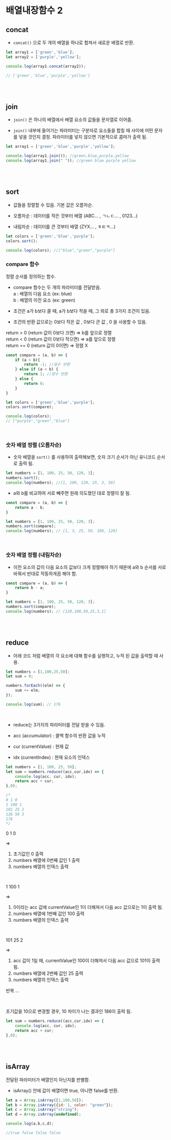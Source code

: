 # 배열내장함수 2

## concat 

- `concat()` 으로 두 개의 배열을 하나로 합쳐서 새로운 배열로 반환.

```js
let array1 = ['green','blue'];
let array2 = ['purple','yellow'];

console.log(array1.concat(array2));

// ['green','blue','purple','yellow']
```

<br/><br/>

## join

- `join()` 은 하나의 배열에서 배열 요소의 값들을 문자열로 이어줌.

- `join()` 내부에 들어가는 파라미터는 구분자로 요소들을 합칠 때 사이에 어떤 문자를 넣을 것인지 결정. 파라미터를 넣지 않으면 기본적으로 콤마가 출력 됨.

```js
let array1 = ['green','blue','purple','yellow'];

console.log(array1.join()); //green,blue,purple,yellow
console.log(array1.join(" ")); //green blue purple yellow
```

<br/><br/>

## sort

- 값들을 정렬할 수 있음. 기본 값은 오름차순.

- 오름차순 : 데이터를 작은 것부터 배열
(ABC... , ㄱㄴㄷ... , 0123...)

- 내림차순 : 데이터를 큰 것부터 배열
(ZYX... , ㅎㅌㅋ...)

```js
let colors = ['green','blue','purple'];
colors.sort();

console.log(colors); //["blue","green","purple"]
```

### compare 함수

정렬 순서를 정의하는 함수.

- compare 함수는 두 개의 파라미터를 전달받음.<br/>
a : 배열의 다음 요소 (ex: blue) <br/>
b : 배열의 이전 요소 (ex: green)


- 조건은 a가 b보다 클 때, a가 b보다 작을 때, 그 외로 총 3가지 조건이 있음.

- 조건의 반환 값으로는 0보다 작은 값 , 0보다 큰 값 , 0 을 사용할 수 있음.

return > 0 (return 값이 0보다 크면) => b를 앞으로 정렬 <br/>
return < 0 (return 값이 0보다 작으면) => a를 앞으로 정렬 <br/>
return == 0 (return 값이 0이면) => 정렬 X

```js
const compare = (a, b) => {
    if (a > b){ 
        return -1; //음수 반환
    } else if (a < b) {
        return 1; //양수 반환
    } else {
        return 0;
    }
}

let colors = ['green','blue','purple'];
colors.sort(compare);

console.log(colors);
// ["purple","green","blue"]
```

<br/>

### 숫자 배열 정렬 (오름차순)

- 숫자 배열을 `sort()` 를 사용하여 출력해보면, 숫자 크기 순서가 아닌 유니코드 순서로 출력 됨.

```js
let numbers = [1, 100, 25, 50, 120, 3];
numbers.sort();
console.log(numbers); //[1, 100, 120, 25, 3, 50]
```

- a와 b를 비교하여 서로 빼주면 원래 의도했던 대로 정렬이 잘 됨.

```js
const compare = (a, b) => {
    return a - b;
}

let numbers = [1, 100, 25, 50, 120, 3];
numbers.sort(compare);
console.log(numbers); // [1, 3, 25, 50, 100, 120]
```

<br/>

### 숫자 배열 정렬 (내림차순)

- 이전 요소의 값이 다음 요소의 값보다 크게 정렬해야 하기 때문에 a와 b 순서를 서로 바꿔서 반대로 작동하게끔 해야 함.

```js
const compare = (a, b) => {
    return b - a;
}

let numbers = [1, 100, 25, 50, 120, 3];
numbers.sort(compare);
console.log(numbers); // [120,100,50,25,3,1]
```

<br/><br/>

## reduce

- 아래 코드 처럼 배열의 각 요소에 대해 함수를 실행하고, 누적 된 값을 출력할 때 사용.

```js
let numbers = [1,100,25,50];
let sum = 0;

numbers.forEach((elm) => {
    sum += elm;
});

console.log(sum); // 176
```

<br/>

- reduce는 3가지의 파라미터를 전달 받을 수 있음.

- acc (accumulator) : 콜백 함수의 반환 값을 누적
- cur (currentValue) : 현재 값
- idx (currentIndex) : 현재 요소의 인덱스

```js
let numbers = [1, 100, 25, 50];
let sum = numbers.reduce((acc,cur,idx) => {
    console.log(acc, cur, idx);
    return acc + cur;
},0);

/*
0 1 0
1 100 1
101 25 2
126 50 3
176
*/
```

0 1 0 <br/>

=>

1. 초기값인 0 출력
2. numbers 배열에 0번째 값인 1 출력
3. numbers 배열의 인덱스 출력

<br/>

1 100 1 <br/>

=>

1. 0이라는 acc 값에 currentValue인 1이 더해져서 다음 acc 값으로는 1이 출력 됨.
2. numbers 배열에 1번째 값인 100 출력
3. numbers 배열의 인덱스 출력

<br/>

101 25 2 <br/>

=>

1. acc 값이 1일 때, currentValue인 100이 더해져서 다음 acc 값으로 101이 출력 됨.
2. numbers 배열에 2번째 값인 25 출력
3. numbers 배열의 인덱스 출력 <br/>

반복 ...

<br/>

초기값을 10으로 변경할 경우, 10 차이가 나는 결과인 186이 출력 됨.

```js
let sum = numbers.reduce((acc,cur,idx) => {
    console.log(acc, cur, idx);
    return acc + cur;
},0);
```

<br/><br/>

## isArray

전달된 파라미터가 배열인지 아닌지를 판별함.

- isArray() 안에 값이 배열이면 true, 아니면 false를 반환.

```js
let a = Array.isArray([1,100,50]);
let b = Array.isArray({id: 1, color: "green"});
let c = Array.isArray("string");
let d = Array.isArray(undefined);

console.log(a,b,c,d);

//true false false false
```